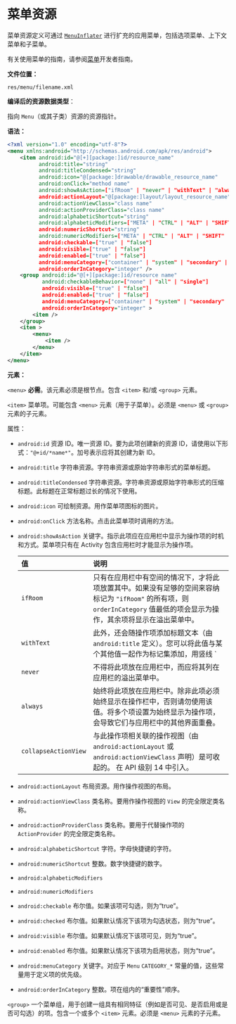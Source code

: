 # 菜单资源 #

菜单资源定义可通过 [`MenuInflater`](https://developer.android.google.cn/reference/android/view/MenuInflater) 进行扩充的应用菜单，包括选项菜单、上下文菜单和子菜单。

有关使用菜单的指南，请参阅[菜单](https://developer.android.google.cn/guide/topics/ui/menus)开发者指南。

**文件位置：**

`res/menu/filename.xml`

**编译后的资源数据类型**：

指向 `Menu`（或其子类）资源的资源指针。

**语法：**

```xml
<?xml version="1.0" encoding="utf-8"?>
<menu xmlns:android="http://schemas.android.com/apk/res/android">
    <item android:id="@[+][package:]id/resource_name"
          android:title="string"
          android:titleCondensed="string"
          android:icon="@[package:]drawable/drawable_resource_name"
          android:onClick="method name"
          android:showAsAction=["ifRoom" | "never" | "withText" | "always" | "collapseActionView"]
          android:actionLayout="@[package:]layout/layout_resource_name"
          android:actionViewClass="class name"
          android:actionProviderClass="class name"
          android:alphabeticShortcut="string"
          android:alphabeticModifiers=["META" | "CTRL" | "ALT" | "SHIFT" | "SYM" | "FUNCTION"]
          android:numericShortcut="string"
          android:numericModifiers=["META" | "CTRL" | "ALT" | "SHIFT" | "SYM" | "FUNCTION"]
          android:checkable=["true" | "false"]
          android:visible=["true" | "false"]
          android:enabled=["true" | "false"]
          android:menuCategory=["container" | "system" | "secondary" | "alternative"]
          android:orderInCategory="integer" />
    <group android:id="@[+][package:]id/resource name"
           android:checkableBehavior=["none" | "all" | "single"]
           android:visible=["true" | "false"]
           android:enabled=["true" | "false"]
           android:menuCategory=["container" | "system" | "secondary" | "alternative"]
           android:orderInCategory="integer" >
        <item />
    </group>
    <item >
        <menu>
            <item />
        </menu>
    </item>
</menu>
```

**元素：**

`<menu>` **必需**。该元素必须是根节点。包含 `<item>` 和/或 `<group>` 元素。

`<item>` 菜单项。可能包含 `<menu>` 元素（用于子菜单）。必须是 `<menu>` 或 `<group>` 元素的子元素。

属性：

- `android:id` 资源 ID。唯一资源 ID。要为此项创建新的资源 ID，请使用以下形式：`"@+id/*name*"`。加号表示应将其创建为新 ID。

- `android:title` 字符串资源。字符串资源或原始字符串形式的菜单标题。

- `android:titleCondensed` 字符串资源。字符串资源或原始字符串形式的压缩标题。此标题在正常标题过长的情况下使用。

- `android:icon` 可绘制资源。用作菜单项图标的图片。

- `android:onClick` 方法名称。点击此菜单项时调用的方法。

- `android:showAsAction` 关键字。指示此项应在应用栏中显示为操作项的时机和方式。菜单项只有在 Activity 包含应用栏时才能显示为操作项。

  | 值                   | 说明                                                         |
  | :------------------- | :----------------------------------------------------------- |
  | `ifRoom`             | 只有在应用栏中有空间的情况下，才将此项放置其中。如果没有足够的空间来容纳标记为 `"ifRoom"` 的所有项，则 `orderInCategory` 值最低的项会显示为操作，其余项将显示在溢出菜单中。 |
  | `withText`           | 此外，还会随操作项添加标题文本（由 `android:title` 定义）。您可以将此值与某个其他值一起作为标记集添加，用竖线 `|` 分隔。 |
  | `never`              | 不得将此项放在应用栏中，而应将其列在应用栏的溢出菜单中。     |
  | `always`             | 始终将此项放在应用栏中。除非此项必须始终显示在操作栏中，否则请勿使用该值。将多个项设置为始终显示为操作项，会导致它们与应用栏中的其他界面重叠。 |
  | `collapseActionView` | 与此操作项相关联的操作视图（由 `android:actionLayout` 或 `android:actionViewClass` 声明）是可收起的。 在 API 级别 14 中引入。 |

- `android:actionLayout` 布局资源。用作操作视图的布局。

- `android:actionViewClass` 类名称。要用作操作视图的 `View` 的完全限定类名称。

- `android:actionProviderClass` 类名称。要用于代替操作项的 `ActionProvider` 的完全限定类名称。

- `android:alphabeticShortcut` 字符。字母快捷键的字符。

- `android:numericShortcut` 整数。数字快捷键的数字。

- `android:alphabeticModifiers`

- `android:numericModifiers`

- `android:checkable` 布尔值。如果该项可勾选，则为“true”。

- `android:checked` 布尔值。如果默认情况下该项为勾选状态，则为“true”。

- `android:visible`  布尔值。如果默认情况下该项可见，则为“true”。

- `android:enabled` 布尔值。如果默认情况下该项为启用状态，则为“true”。

- `android:menuCategory` 关键字。对应于 `Menu` `CATEGORY_*` 常量的值，这些常量用于定义项的优先级。

- `android:orderInCategory` 整数。项在组内的“重要性”顺序。

`<group>` 一个菜单组，用于创建一组具有相同特征（例如是否可见、是否启用或是否可勾选）的项。包含一个或多个 `<item>` 元素。必须是 `<menu>` 元素的子元素。

